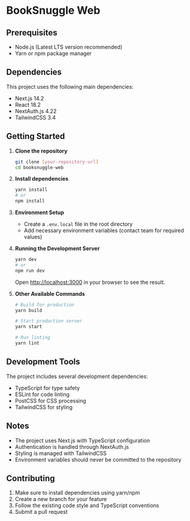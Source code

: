 # BookSnuggle Web

## Prerequisites

- Node.js (Latest LTS version recommended)
- Yarn or npm package manager

## Dependencies

This project uses the following main dependencies:
- Next.js 14.2
- React 18.2
- NextAuth.js 4.22
- TailwindCSS 3.4

## Getting Started

1. **Clone the repository**
   ```bash
   git clone [your-repository-url]
   cd booksnuggle-web
   ```

2. **Install dependencies**
   ```bash
   yarn install
   # or
   npm install
   ```

3. **Environment Setup**
   - Create a `.env.local` file in the root directory
   - Add necessary environment variables (contact team for required values)

4. **Running the Development Server**
   ```bash
   yarn dev
   # or
   npm run dev
   ```
   Open [http://localhost:3000](http://localhost:3000) in your browser to see the result.

5. **Other Available Commands**
   ```bash
   # Build for production
   yarn build
   
   # Start production server
   yarn start
   
   # Run linting
   yarn lint
   ```

## Development Tools

The project includes several development dependencies:
- TypeScript for type safety
- ESLint for code linting
- PostCSS for CSS processing
- TailwindCSS for styling

## Notes

- The project uses Next.js with TypeScript configuration
- Authentication is handled through NextAuth.js
- Styling is managed with TailwindCSS
- Environment variables should never be committed to the repository

## Contributing

1. Make sure to install dependencies using yarn/npm
2. Create a new branch for your feature
3. Follow the existing code style and TypeScript conventions
4. Submit a pull request
